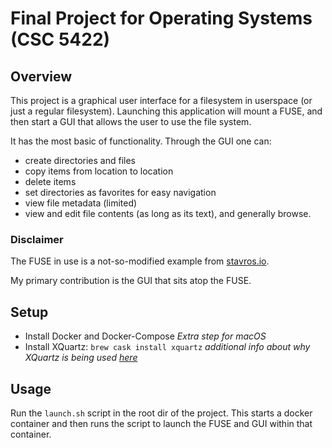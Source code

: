 # Final Project for Operating Systems (CSC 5422)

## Overview

This project is a graphical user interface for a filesystem in
userspace (or just a regular filesystem). Launching this application
will mount a FUSE, and then start a GUI that allows the user to use
the file system. 

It has the most basic of functionality. Through the GUI one can:
- create directories and files
- copy items from location to location
- delete items
- set directories as favorites for easy navigation
- view file metadata (limited)
- view and edit file contents (as long as its text), and generally browse.

### Disclaimer
The FUSE in use is a not-so-modified example from
[stavros.io](https://www.stavros.io/posts/python-fuse-filesystem/).

My primary contribution is the GUI that sits atop the FUSE.

## Setup

- Install Docker and Docker-Compose
*Extra step for macOS*
- Install XQuartz: `brew cask install xquartz` *additional info about why XQuartz is being used [here](https://sourabhbajaj.com/blog/2017/02/07/gui-applications-docker-mac/)*

## Usage 

Run the `launch.sh` script in the root dir of the project. This starts a
docker container and then runs the script to launch the FUSE and GUI
within that container.
